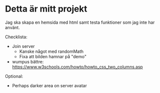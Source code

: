 # Detta är mitt projekt

Jag ska skapa en hemsida med html samt testa funktioner som jag inte har använt.

Checklista:
* Join server
    - Kanske något med randomMath
    - Fixa att bilden hamnar på "demo"
* wumpus bättre: https://www.w3schools.com/howto/howto_css_two_columns.asp

Optional:
* Perhaps darker area on server avatar